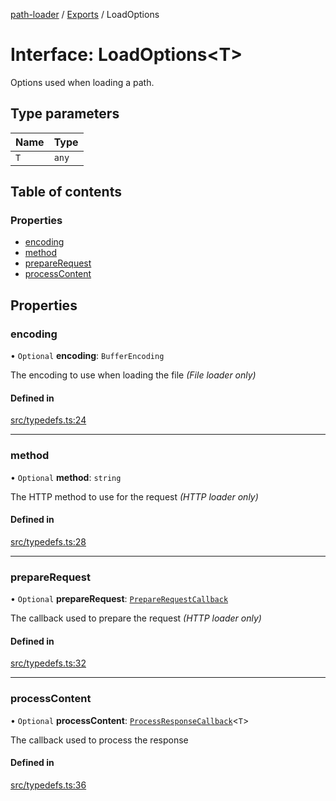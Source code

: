 [path-loader](../README.md) / [Exports](../modules.md) / LoadOptions

# Interface: LoadOptions<T\>

Options used when loading a path.

## Type parameters

| Name | Type |
| :------ | :------ |
| `T` | `any` |

## Table of contents

### Properties

- [encoding](LoadOptions.md#encoding)
- [method](LoadOptions.md#method)
- [prepareRequest](LoadOptions.md#preparerequest)
- [processContent](LoadOptions.md#processcontent)

## Properties

### encoding

• `Optional` **encoding**: `BufferEncoding`

The encoding to use when loading the file *(File loader only)*

#### Defined in

[src/typedefs.ts:24](https://github.com/rkesters/path-loader/blob/621d5a0/src/typedefs.ts#L24)

___

### method

• `Optional` **method**: `string`

The HTTP method to use for the request *(HTTP loader only)*

#### Defined in

[src/typedefs.ts:28](https://github.com/rkesters/path-loader/blob/621d5a0/src/typedefs.ts#L28)

___

### prepareRequest

• `Optional` **prepareRequest**: [`PrepareRequestCallback`](PrepareRequestCallback.md)

The callback used to prepare the request *(HTTP loader only)*

#### Defined in

[src/typedefs.ts:32](https://github.com/rkesters/path-loader/blob/621d5a0/src/typedefs.ts#L32)

___

### processContent

• `Optional` **processContent**: [`ProcessResponseCallback`](../modules.md#processresponsecallback)<`T`\>

The callback used to process the response

#### Defined in

[src/typedefs.ts:36](https://github.com/rkesters/path-loader/blob/621d5a0/src/typedefs.ts#L36)
